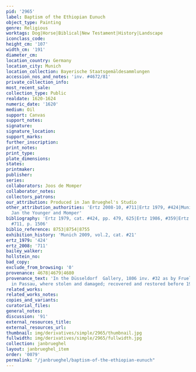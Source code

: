```yaml
---
pid: '2965'
label: Baptism of the Ethiopian Eunuch
object_type: Painting
genre: Religious
worktags: Dog|Horse|Biblical|New Testament|History|Landscape
iconclass_code:
height_cm: '107'
width_cm: '191'
diameter_cm:
location_country: Germany
location_city: Munich
location_collection: Bayerische Staatsgemäldesammlungen
accession_nos_and_notes: 'inv. #4672/81'
private_collection_info:
most_recent_sale:
collection_type: Public
realdate: 1620-1624
numeric_date: '1620'
medium: Oil
support: Canvas
support_notes:
signature:
signature_location:
support_marks:
further_inscription:
print_notes:
print_type:
plate_dimensions:
states:
printmaker:
publisher:
series:
collaborators: Joos de Momper
collaborator_notes:
collectors_patrons:
our_attribution: Produced in Jan Brueghel's Studio
other_attribution_authorities: 'Ertz 2008-10, #711|Ertz 1979, #424|Munich 2013 as
  Jan the Younger and Momper'
bibliography: 'Ertz 1979, cat. #424, pp. 479, 625|Ertz 1986, #359|Ertz 2008-10, cat.
  #711, p. 1506'
biblio_reference: 8753|8754|8755
exhibition_history: 'Munich 2009, vol.2, cat. #21'
ertz_1979: '424'
ertz_2008: '711'
bailey_walker:
hollstein_no:
bad_copy:
exclude_from_browsing: '0'
provenance: 4678|4679|4680
provenance_text: 'In the Düsseldorf  Gallery, 1806 inv. #32 as by Fruelen Brugel|Temporarily
  in Passau, where stolen and damaged; recovered and restored before 1986'
related_works:
related_works_notes:
copies_and_variants:
curatorial_files:
general_notes:
discussion: '91'
external_resources_title:
external_resources_url:
thumbnail: img/derivatives/simple/2965/thumbnail.jpg
fullwidth: img/derivatives/simple/2965/fullwidth.jpg
collection: janbrueghel
layout: janbrueghel_item
order: '0079'
permalink: "/janbrueghel/baptism-of-the-ethiopian-eunuch"
---
```

